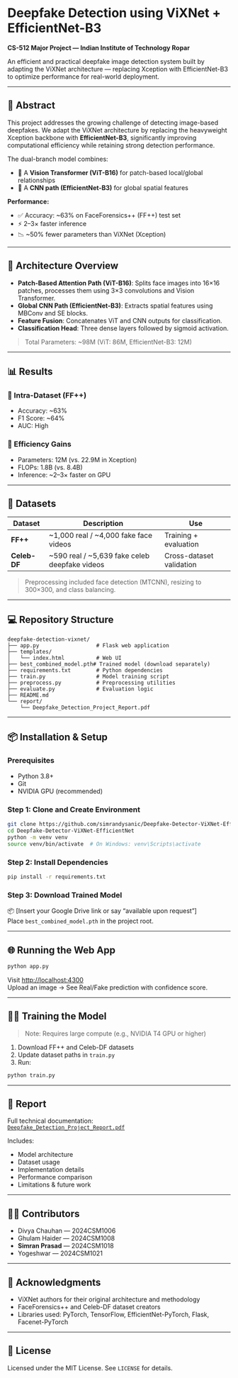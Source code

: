 # Deepfake Detection using ViXNet + EfficientNet-B3  
**CS-512 Major Project — Indian Institute of Technology Ropar**

An efficient and practical deepfake image detection system built by adapting the ViXNet architecture — replacing Xception with EfficientNet-B3 to optimize performance for real-world deployment.

---

## 🚀 Abstract

This project addresses the growing challenge of detecting image-based deepfakes. We adapt the ViXNet architecture by replacing the heavyweight Xception backbone with **EfficientNet-B3**, significantly improving computational efficiency while retaining strong detection performance.

The dual-branch model combines:
- 🔬 A **Vision Transformer (ViT-B16)** for patch-based local/global relationships
- 🧠 A **CNN path (EfficientNet-B3)** for global spatial features

**Performance:**
- ✅ Accuracy: ~63% on FaceForensics++ (FF++) test set
- ⚡ 2–3× faster inference
- 📉 ~50% fewer parameters than ViXNet (Xception)

---

## 🧠 Architecture Overview

- **Patch-Based Attention Path (ViT-B16)**: Splits face images into 16×16 patches, processes them using 3×3 convolutions and Vision Transformer.
- **Global CNN Path (EfficientNet-B3)**: Extracts spatial features using MBConv and SE blocks.
- **Feature Fusion**: Concatenates ViT and CNN outputs for classification.
- **Classification Head**: Three dense layers followed by sigmoid activation.

> Total Parameters: ~98M (ViT: 86M, EfficientNet-B3: 12M)

---

## 📊 Results

### 🧪 Intra-Dataset (FF++)
- Accuracy: ~63%
- F1 Score: ~64%
- AUC: High

### 🔁 Efficiency Gains
- Parameters: 12M (vs. 22.9M in Xception)
- FLOPs: 1.8B (vs. 8.4B)
- Inference: ~2–3× faster on GPU

---

## 🧪 Datasets

| Dataset      | Description                                      | Use                        |
|--------------|--------------------------------------------------|----------------------------|
| **FF++**     | ~1,000 real / ~4,000 fake face videos            | Training + evaluation      |
| **Celeb-DF** | ~590 real / ~5,639 fake celeb deepfake videos    | Cross-dataset validation   |

> Preprocessing included face detection (MTCNN), resizing to 300×300, and class balancing.

---

## 💻 Repository Structure

```
deepfake-detection-vixnet/
├── app.py                  # Flask web application
├── templates/
│   └── index.html          # Web UI
├── best_combined_model.pth# Trained model (download separately)
├── requirements.txt        # Python dependencies
├── train.py                # Model training script
├── preprocess.py           # Preprocessing utilities
├── evaluate.py             # Evaluation logic
├── README.md
└── report/
    └── Deepfake_Detection_Project_Report.pdf
```

---

## 📦 Installation & Setup

### Prerequisites
- Python 3.8+
- Git
- NVIDIA GPU (recommended)

### Step 1: Clone and Create Environment
```bash
git clone https://github.com/simrandysanic/Deepfake-Detector-ViXNet-EfficientNet.git
cd Deepfake-Detector-ViXNet-EfficientNet
python -m venv venv
source venv/bin/activate  # On Windows: venv\Scripts\activate
```

### Step 2: Install Dependencies
```bash
pip install -r requirements.txt
```

### Step 3: Download Trained Model  
📦 [Insert your Google Drive link or say “available upon request”]  
Place `best_combined_model.pth` in the project root.

---

## 🌐 Running the Web App

```bash
python app.py
```

Visit [http://localhost:4300](http://localhost:4300)  
Upload an image → See Real/Fake prediction with confidence score.

---

## 🏋️‍♂️ Training the Model

> Note: Requires large compute (e.g., NVIDIA T4 GPU or higher)

1. Download FF++ and Celeb-DF datasets
2. Update dataset paths in `train.py`
3. Run:
```bash
python train.py
```

---

## 📎 Report

Full technical documentation:  
[`Deepfake_Detection_Project_Report.pdf`](./report/Deepfake_Detection_Project_Report.pdf)

Includes:
- Model architecture
- Dataset usage
- Implementation details
- Performance comparison
- Limitations & future work

---

## 👨‍💻 Contributors

- Divya Chauhan — 2024CSM1006  
- Ghulam Haider — 2024CSM1008  
- **Simran Prasad** — 2024CSM1018  
- Yogeshwar — 2024CSM1021  

---

## 🧠 Acknowledgments

- ViXNet authors for their original architecture and methodology  
- FaceForensics++ and Celeb-DF dataset creators  
- Libraries used: PyTorch, TensorFlow, EfficientNet-PyTorch, Flask, Facenet-PyTorch  

---

## 📜 License

Licensed under the MIT License. See `LICENSE` for details.
